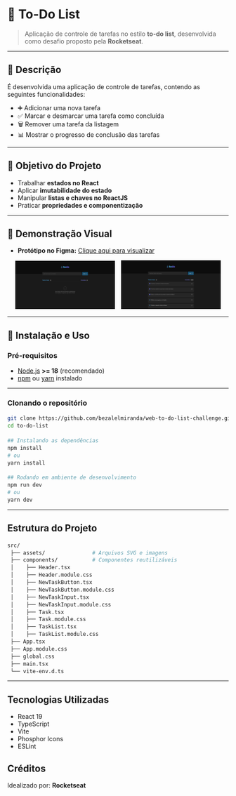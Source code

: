 # 📝 To-Do List

> Aplicação de controle de tarefas no estilo **to-do list**, desenvolvida como desafio proposto pela **Rocketseat**.

---

## 📜 Descrição

É desenvolvida uma aplicação de controle de tarefas, contendo as seguintes funcionalidades:

- ➕ Adicionar uma nova tarefa  
- ✅ Marcar e desmarcar uma tarefa como concluída  
- 🗑 Remover uma tarefa da listagem  
- 📊 Mostrar o progresso de conclusão das tarefas

---

## 🎯 Objetivo do Projeto

- Trabalhar **estados no React**
- Aplicar **imutabilidade do estado**
- Manipular **listas e chaves no ReactJS**
- Praticar **propriedades e componentização**

---

## 🎨 Demonstração Visual

- **Protótipo no Figma:** [Clique aqui para visualizar](https://www.figma.com/design/0n0zDN7zbzhRbaEO74Xesx/ToDo-List-%E2%80%A2-Desafio-React/duplicate?node-id=56-96&p=f)  
<p align="center">
  <img src="./public/empty-list.png" alt="Lista de tarefas vazia" width="45%" style="margin-right: 10px;"/>
  <img src="./public/task-list.png" alt="Lista de tarefas com itens" width="45%"/>
</p>

---

## 🚀 Instalação e Uso

### **Pré-requisitos**
- [Node.js](https://nodejs.org/) **>= 18** (recomendado)
- [npm](https://www.npmjs.com/) ou [yarn](https://yarnpkg.com/) instalado

---

### **Clonando o repositório**

```bash
git clone https://github.com/bezalelmiranda/web-to-do-list-challenge.git
cd to-do-list

## Instalando as dependências
npm install
# ou
yarn install

## Rodando em ambiente de desenvolvimento
npm run dev
# ou
yarn dev
```

---

## Estrutura do Projeto
```bash
src/
 ├── assets/               # Arquivos SVG e imagens
 ├── components/           # Componentes reutilizáveis
 │    ├── Header.tsx
 │    ├── Header.module.css
 │    ├── NewTaskButton.tsx
 │    ├── NewTaskButton.module.css
 │    ├── NewTaskInput.tsx
 │    ├── NewTaskInput.module.css
 │    ├── Task.tsx
 │    ├── Task.module.css
 │    ├── TaskList.tsx
 │    ├── TaskList.module.css
 ├── App.tsx
 ├── App.module.css
 ├── global.css
 ├── main.tsx
 └── vite-env.d.ts
 ```

---

## Tecnologias Utilizadas

- React 19
- TypeScript
- Vite
- Phosphor Icons
- ESLint

## Créditos
Idealizado por: **Rocketseat**